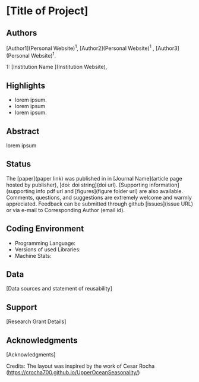 [Title of Project]
============

Authors
--------
[Author1](Personal Website)<sup>1</sup>, [Author2](Personal Website)<sup>1</sup>
, [Author3](Personal Website)<sup>1</sup>.

1: [Institution Name ](Institution Website),


Highlights
----------

  - lorem ipsum.
  - lorem ipsum
  - lorem ipsum.

Abstract
--------
lorem ipsum

Status
----------
  The [paper](paper link) was published in
  in [Journal Name](article page hosted by publisher),
  [doi: doi string](doi url).
  [Supporting information](supporting info pdf url and [figures](figure folder url) are also available. Comments, questions, and suggestions are extremely welcome
  and warmly appreciated. Feedback can be submitted through github [issues](issue URL) or via e-mail to
 Corresponding Author (email id).

Coding Environment
----
- Programming Language:
- Versions of used Libraries:
- Machine Stats:

Data
------
[Data sources and statement of reusability]




Support
-------
[Research Grant Details]

Acknowledgments
----------------
[Acknowledgments]


Credits:
The layout was inspired by the work of  Cesar Rocha (https://crocha700.github.io/UpperOceanSeasonality/)
